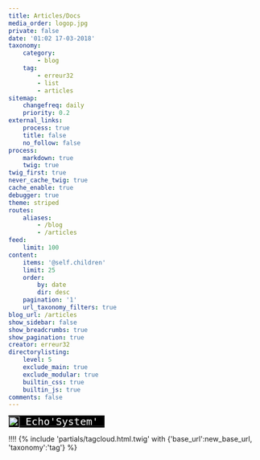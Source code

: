 ```yaml
---
title: Articles/Docs
media_order: logop.jpg
private: false
date: '01:02 17-03-2018'
taxonomy:
    category:
        - blog
    tag:
        - erreur32
        - list
        - articles
sitemap:
    changefreq: daily
    priority: 0.2
external_links:
    process: true
    title: false
    no_follow: false
process:
    markdown: true
    twig: true
twig_first: true
never_cache_twig: true
cache_enable: true
debugger: true
theme: striped
routes:
    aliases:
        - /blog
        - /articles
feed:
    limit: 100
content:
    items: '@self.children'
    limit: 25
    order:
        by: date
        dir: desc
    pagination: '1'
    url_taxonomy_filters: true
blog_url: /articles
show_sidebar: false
show_breadcrumbs: true
show_pagination: true
creator: erreur32
directorylisting:
    level: 5
    exclude_main: true
    exclude_modular: true
    builtin_css: true
    builtin_js: true
comments: false
---
```


<span style="font-family: andale\ mono, monospace; font-size: 15pt;"><a href="../../rss/echosystem-actu"><span style="color: #00ff00; background-color: #000000;"><sub><img src="../../_img/colored_RSS.png" width="22" height="22" /></sub></span><span style="background-color: #000000; color: #ffffff;"> Echo'System' </span></a>&nbsp;&nbsp;</span> 
<!--
<h4>Random Article</h4>
 <a class="button" href="{{ base_url }}/random"><i class="fa fa-retweet"></i> I'm Feeling Lucky!</a>
  <h4>Search !</h4>
{% include 'partials/simplesearch_searchbox.html.twig' %}

{{ directorylisting }}
-->
!!!! {% include 'partials/tagcloud.html.twig' with {'base_url':new_base_url, 'taxonomy':'tag'} %}